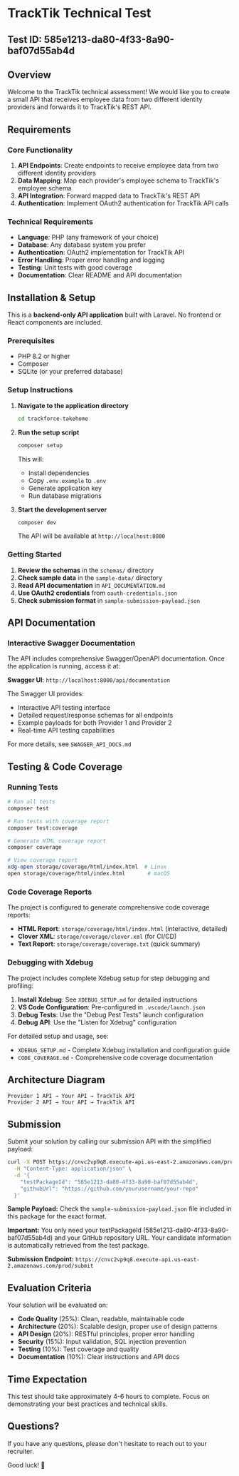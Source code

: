 # TrackTik Technical Test

## Test ID: 585e1213-da80-4f33-8a90-baf07d55ab4d

## Overview

Welcome to the TrackTik technical assessment! We would like you to create a small API that receives employee data from two different identity providers and forwards it to TrackTik's REST API.

## Requirements

### Core Functionality
1. **API Endpoints**: Create endpoints to receive employee data from two different identity providers
2. **Data Mapping**: Map each provider's employee schema to TrackTik's employee schema
3. **API Integration**: Forward mapped data to TrackTik's REST API
4. **Authentication**: Implement OAuth2 authentication for TrackTik API calls

### Technical Requirements
- **Language**: PHP (any framework of your choice)
- **Database**: Any database system you prefer
- **Authentication**: OAuth2 implementation for TrackTik API
- **Error Handling**: Proper error handling and logging
- **Testing**: Unit tests with good coverage
- **Documentation**: Clear README and API documentation

## Installation & Setup

This is a **backend-only API application** built with Laravel. No frontend or React components are included.

### Prerequisites
- PHP 8.2 or higher
- Composer
- SQLite (or your preferred database)

### Setup Instructions

1. **Navigate to the application directory**
   ```bash
   cd trackforce-takehome
   ```

2. **Run the setup script**
   ```bash
   composer setup
   ```
   This will:
   - Install dependencies
   - Copy `.env.example` to `.env`
   - Generate application key
   - Run database migrations

3. **Start the development server**
   ```bash
   composer dev
   ```
   The API will be available at `http://localhost:8000`

### Getting Started

1. **Review the schemas** in the `schemas/` directory
2. **Check sample data** in the `sample-data/` directory
3. **Read API documentation** in `API_DOCUMENTATION.md`
4. **Use OAuth2 credentials** from `oauth-credentials.json`
5. **Check submission format** in `sample-submission-payload.json`

## API Documentation

### Interactive Swagger Documentation
The API includes comprehensive Swagger/OpenAPI documentation. Once the application is running, access it at:

**Swagger UI**: `http://localhost:8000/api/documentation`

The Swagger UI provides:
- Interactive API testing interface
- Detailed request/response schemas for all endpoints
- Example payloads for both Provider 1 and Provider 2
- Real-time API testing capabilities

For more details, see `SWAGGER_API_DOCS.md`

## Testing & Code Coverage

### Running Tests

```bash
# Run all tests
composer test

# Run tests with coverage report
composer test:coverage

# Generate HTML coverage report
composer coverage

# View coverage report
xdg-open storage/coverage/html/index.html  # Linux
open storage/coverage/html/index.html       # macOS
```

### Code Coverage Reports

The project is configured to generate comprehensive code coverage reports:
- **HTML Report**: `storage/coverage/html/index.html` (interactive, detailed)
- **Clover XML**: `storage/coverage/clover.xml` (for CI/CD)
- **Text Report**: `storage/coverage/coverage.txt` (quick summary)

### Debugging with Xdebug

The project includes complete Xdebug setup for step debugging and profiling:

1. **Install Xdebug**: See `XDEBUG_SETUP.md` for detailed instructions
2. **VS Code Configuration**: Pre-configured in `.vscode/launch.json`
3. **Debug Tests**: Use the "Debug Pest Tests" launch configuration
4. **Debug API**: Use the "Listen for Xdebug" configuration

For detailed setup and usage, see:
- `XDEBUG_SETUP.md` - Complete Xdebug installation and configuration guide
- `CODE_COVERAGE.md` - Comprehensive code coverage documentation

## Architecture Diagram

```
Provider 1 API → Your API → TrackTik API
Provider 2 API → Your API → TrackTik API
```

## Submission

Submit your solution by calling our submission API with the simplified payload:

```bash
curl -X POST https://cnvc2vp9q8.execute-api.us-east-2.amazonaws.com/prod/submit \
  -H "Content-Type: application/json" \
  -d '{
    "testPackageId": "585e1213-da80-4f33-8a90-baf07d55ab4d",
    "githubUrl": "https://github.com/yourusername/your-repo"
  }'
```

**Sample Payload:** Check the `sample-submission-payload.json` file included in this package for the exact format.

**Important:** You only need your testPackageId (585e1213-da80-4f33-8a90-baf07d55ab4d) and your GitHub repository URL. Your candidate information is automatically retrieved from the test package.

**Submission Endpoint:** `https://cnvc2vp9q8.execute-api.us-east-2.amazonaws.com/prod/submit`

## Evaluation Criteria

Your solution will be evaluated on:
- **Code Quality** (25%): Clean, readable, maintainable code
- **Architecture** (20%): Scalable design, proper use of design patterns
- **API Design** (20%): RESTful principles, proper error handling
- **Security** (15%): Input validation, SQL injection prevention
- **Testing** (10%): Test coverage and quality
- **Documentation** (10%): Clear instructions and API docs

## Time Expectation

This test should take approximately 4-6 hours to complete. Focus on demonstrating your best practices and technical skills.

## Questions?

If you have any questions, please don't hesitate to reach out to your recruiter.

Good luck! 🚀
